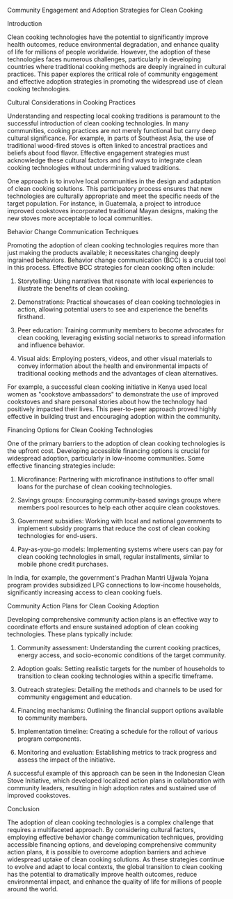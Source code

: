 Community Engagement and Adoption Strategies for Clean Cooking

Introduction

Clean cooking technologies have the potential to significantly improve health outcomes, reduce environmental degradation, and enhance quality of life for millions of people worldwide. However, the adoption of these technologies faces numerous challenges, particularly in developing countries where traditional cooking methods are deeply ingrained in cultural practices. This paper explores the critical role of community engagement and effective adoption strategies in promoting the widespread use of clean cooking technologies.

Cultural Considerations in Cooking Practices

Understanding and respecting local cooking traditions is paramount to the successful introduction of clean cooking technologies. In many communities, cooking practices are not merely functional but carry deep cultural significance. For example, in parts of Southeast Asia, the use of traditional wood-fired stoves is often linked to ancestral practices and beliefs about food flavor. Effective engagement strategies must acknowledge these cultural factors and find ways to integrate clean cooking technologies without undermining valued traditions.

One approach is to involve local communities in the design and adaptation of clean cooking solutions. This participatory process ensures that new technologies are culturally appropriate and meet the specific needs of the target population. For instance, in Guatemala, a project to introduce improved cookstoves incorporated traditional Mayan designs, making the new stoves more acceptable to local communities.

Behavior Change Communication Techniques

Promoting the adoption of clean cooking technologies requires more than just making the products available; it necessitates changing deeply ingrained behaviors. Behavior change communication (BCC) is a crucial tool in this process. Effective BCC strategies for clean cooking often include:

1. Storytelling: Using narratives that resonate with local experiences to illustrate the benefits of clean cooking.

2. Demonstrations: Practical showcases of clean cooking technologies in action, allowing potential users to see and experience the benefits firsthand.

3. Peer education: Training community members to become advocates for clean cooking, leveraging existing social networks to spread information and influence behavior.

4. Visual aids: Employing posters, videos, and other visual materials to convey information about the health and environmental impacts of traditional cooking methods and the advantages of clean alternatives.

For example, a successful clean cooking initiative in Kenya used local women as "cookstove ambassadors" to demonstrate the use of improved cookstoves and share personal stories about how the technology had positively impacted their lives. This peer-to-peer approach proved highly effective in building trust and encouraging adoption within the community.

Financing Options for Clean Cooking Technologies

One of the primary barriers to the adoption of clean cooking technologies is the upfront cost. Developing accessible financing options is crucial for widespread adoption, particularly in low-income communities. Some effective financing strategies include:

1. Microfinance: Partnering with microfinance institutions to offer small loans for the purchase of clean cooking technologies.

2. Savings groups: Encouraging community-based savings groups where members pool resources to help each other acquire clean cookstoves.

3. Government subsidies: Working with local and national governments to implement subsidy programs that reduce the cost of clean cooking technologies for end-users.

4. Pay-as-you-go models: Implementing systems where users can pay for clean cooking technologies in small, regular installments, similar to mobile phone credit purchases.

In India, for example, the government's Pradhan Mantri Ujjwala Yojana program provides subsidized LPG connections to low-income households, significantly increasing access to clean cooking fuels.

Community Action Plans for Clean Cooking Adoption

Developing comprehensive community action plans is an effective way to coordinate efforts and ensure sustained adoption of clean cooking technologies. These plans typically include:

1. Community assessment: Understanding the current cooking practices, energy access, and socio-economic conditions of the target community.

2. Adoption goals: Setting realistic targets for the number of households to transition to clean cooking technologies within a specific timeframe.

3. Outreach strategies: Detailing the methods and channels to be used for community engagement and education.

4. Financing mechanisms: Outlining the financial support options available to community members.

5. Implementation timeline: Creating a schedule for the rollout of various program components.

6. Monitoring and evaluation: Establishing metrics to track progress and assess the impact of the initiative.

A successful example of this approach can be seen in the Indonesian Clean Stove Initiative, which developed localized action plans in collaboration with community leaders, resulting in high adoption rates and sustained use of improved cookstoves.

Conclusion

The adoption of clean cooking technologies is a complex challenge that requires a multifaceted approach. By considering cultural factors, employing effective behavior change communication techniques, providing accessible financing options, and developing comprehensive community action plans, it is possible to overcome adoption barriers and achieve widespread uptake of clean cooking solutions. As these strategies continue to evolve and adapt to local contexts, the global transition to clean cooking has the potential to dramatically improve health outcomes, reduce environmental impact, and enhance the quality of life for millions of people around the world.